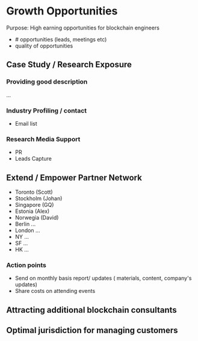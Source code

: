 # Growth Opportunities

Purpose: High earning opportunities for blockchain engineers

* \# opportunities \(leads, meetings etc\)
* quality of opportunities

## Case Study / Research Exposure

### Providing good description

...

### Industry Profiling / contact

* Email list

### Research Media Support

* PR
* Leads Capture

## Extend / Empower Partner Network

* Toronto \(Scott\)
* Stockholm \(Johan\)
* Singapore \(GQ\)
* Estonia \(Alex\)
* Norwegia \(David\)
* Berlin ...
* London ...
* NY ...
* SF ...
* HK ...

### Action points

* Send on monthly basis report/ updates \( materials, content, company's updates\)
* Share costs on attending events

## Attracting additional blockchain consultants

## Optimal jurisdiction for managing customers



